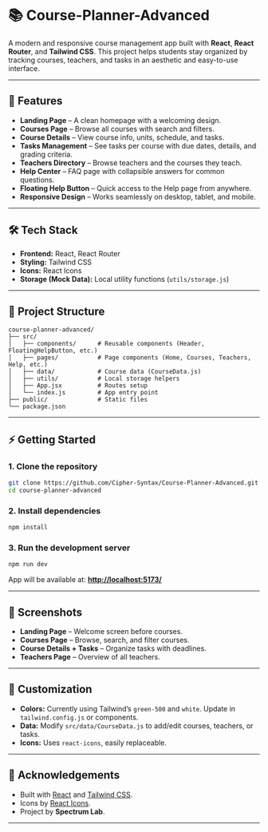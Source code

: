 # 📚 Course-Planner-Advanced

A modern and responsive course management app built with **React**, **React Router**, and **Tailwind CSS**.
This project helps students stay organized by tracking courses, teachers, and tasks in an aesthetic and easy-to-use interface.

---

## 🚀 Features

* **Landing Page** – A clean homepage with a welcoming design.
* **Courses Page** – Browse all courses with search and filters.
* **Course Details** – View course info, units, schedule, and tasks.
* **Tasks Management** – See tasks per course with due dates, details, and grading criteria.
* **Teachers Directory** – Browse teachers and the courses they teach.
* **Help Center** – FAQ page with collapsible answers for common questions.
* **Floating Help Button** – Quick access to the Help page from anywhere.
* **Responsive Design** – Works seamlessly on desktop, tablet, and mobile.

---

## 🛠️ Tech Stack

* **Frontend:** React, React Router
* **Styling:** Tailwind CSS
* **Icons:** React Icons
* **Storage (Mock Data):** Local utility functions (`utils/storage.js`)

---

## 📂 Project Structure

```
course-planner-advanced/
├── src/
│   ├── components/      # Reusable components (Header, FloatingHelpButton, etc.)
│   ├── pages/           # Page components (Home, Courses, Teachers, Help, etc.)
│   ├── data/            # Course data (CourseData.js)
│   ├── utils/           # Local storage helpers
│   ├── App.jsx          # Routes setup
│   └── index.js         # App entry point
├── public/              # Static files
└── package.json
```

---

## ⚡ Getting Started

### 1. Clone the repository

```bash
git clone https://github.com/Cipher-Syntax/Course-Planner-Advanced.git
cd course-planner-advanced
```

### 2. Install dependencies

```bash
npm install
```

### 3. Run the development server

```bash
npm run dev
```

App will be available at: **[http://localhost:5173/](http://localhost:5173/)**

---

## 📸 Screenshots

* **Landing Page** – Welcome screen before courses.
* **Courses Page** – Browse, search, and filter courses.
* **Course Details + Tasks** – Organize tasks with deadlines.
* **Teachers Page** – Overview of all teachers.

---

## 🔧 Customization

* **Colors:** Currently using Tailwind’s `green-500` and `white`. Update in `tailwind.config.js` or components.
* **Data:** Modify `src/data/CourseData.js` to add/edit courses, teachers, or tasks.
* **Icons:** Uses `react-icons`, easily replaceable.

---

## 🙌 Acknowledgements

* Built with [React](https://react.dev/) and [Tailwind CSS](https://tailwindcss.com/).
* Icons by [React Icons](https://react-icons.github.io/react-icons/).
* Project by **Spectrum Lab**.

---
